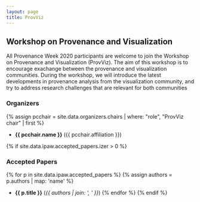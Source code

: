 ```yaml
---
layout: page
title: ProvViz
---
```


## Workshop on Provenance and Visualization

All Provenance Week 2020 participants are welcome to join the Workshop on Provenance and Visualization (ProvViz).  The aim of this workshop is to encourage exachange between the provenance and visualization communities.  During the workshop, we will introduce the latest developments in provenance analysis from the visualization community, and try to address research challenges that are relevant for both communities

### Organizers

{% assign pcchair = site.data.organizers.chairs | where: "role", "ProvViz chair" | first %}
* **{{ pcchair.name }}** ({{ pcchair.affiliation }})


{% if site.data.ipaw.accepted_papers.izer > 0 %}
### Accepted Papers

{% for p in site.data.ipaw.accepted_papers %}
{% assign authors = p.authors | map: 'name' %}
* **{{ p.title }}** (*{{ authors | join: ', ' }}*)
{% endfor %}
{% endif %}
